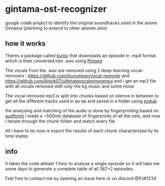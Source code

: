 # gintama-ost-recognizer
google colab project to identify the original soundtracks used in the anime Gintama (planning to extend to other animes also)
## how it works
Theres a package called [kurby](https://github.com/aberrier/kurby) that downloads an episode in .mp4 format which is then converted into .wav using [ffmpeg](https://github.com/FFmpeg/FFmpeg)

The vocals from the .wav are removed using 2 deep learning vocal-removers : https://github.com/tsurumeso/vocal-remover and https://github.com/Anjok07/ultimatevocalremovergui and i get an mp3 file with all vocals removed with only the bg music and some noise

The vocal removed mp3 is split into chunks based on silence in between to get all the different tracks used in an ep and saved in a folder using [pydub](https://github.com/jiaaro/pydub)

the analysing and matching of the audio is done by fingerprinting based on [audfprint](https://github.com/dpwe/audfprint) i made a ~500mb database of fingerprints of all the osts, and now i iterate through the chunk folder and match every file 

All i have to do now is export the results of each chunk characterized by its time stamp

## info
It takes the code atleast 1 hour to analyse a single episode so it will take me some days to generate a complete table of all 367+2 episodes. 

Feel free to contact me by opening an issue here or on discord @PJ#1234
